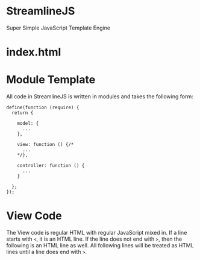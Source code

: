 StreamlineJS
============

Super Simple JavaScript Template Engine

index.html
==========


Module Template
===============

All code in StreamlineJS is written in modules and takes the following form:

    define(function (require) {
      return {
      
        model: {
          ...
        },
        
        view: function () {/*
          ...
        */},
        
        controller: function () {
          ...
        }
        
      };
    });

View Code
=========

The View code is regular HTML with regular JavaScript mixed in. If a line starts with `<`, it is an HTML line.
If the line does not end with `>`, then the following is an HTML line as well. All following lines will be
treated as HTML lines until a line does end with `>`.
